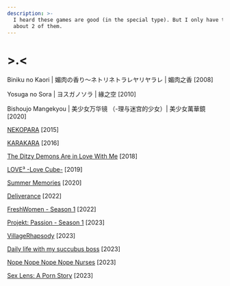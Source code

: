 ```yaml
---
description: >-
  I heard these games are good (in the special type). But I only have tried
  about 2 of them.
---
```


# >.<

Biniku no Kaori | 媚肉の香り～ネトリネトラレヤリヤラレ | 媚肉之香 \[2008]

Yosuga no Sora | ヨスガノソラ | 緣之空 \[2010]

Bishoujo Mangekyou | 美少女万华镜 （-理与迷宫的少女）| 美少女萬華鏡 \[2020]

[NEKOPARA](https://store.steampowered.com/app/385800/?snr=1\_wishlist\_4\_\_wishlist-capsule) \[2015]

[KARAKARA](https://store.steampowered.com/app/487430/?snr=1\_wishlist\_4\_\_wishlist-capsule) \[2016]

[The Ditzy Demons Are in Love With Me](https://store.steampowered.com/app/802870/?snr=1\_wishlist\_4\_\_wishlist-capsule) \[2018]

[LOVE³ -Love Cube-](https://store.steampowered.com/app/939600/?snr=1\_wishlist\_4\_\_wishlist-capsule) \[2019]

[Summer Memories](https://store.steampowered.com/app/1227890/?snr=1\_wishlist\_4\_\_wishlist-capsule) \[2020]

[Deliverance](https://store.steampowered.com/app/1916270/?snr=1\_wishlist\_4\_\_wishlist-capsule) \[2022]

[FreshWomen - Season 1](https://store.steampowered.com/app/1350650/?snr=1\_wishlist\_4\_\_wishlist-capsule) \[2022]

[Projekt: Passion - Season 1](https://store.steampowered.com/app/2173800/?snr=1\_wishlist\_4\_\_wishlist-capsule) \[2023]

[VillageRhapsody](https://store.steampowered.com/app/2109460/?snr=1\_wishlist\_4\_\_wishlist-capsule) \[2023]

[Daily life with my succubus boss](https://store.steampowered.com/app/2059310/?snr=1\_wishlist\_4\_\_wishlist-capsule) \[2023]

[Nope Nope Nope Nope Nurses](https://store.steampowered.com/app/2474940/?snr=1\_wishlist\_4\_\_wishlist-capsule) \[2023]

[Sex Lens: A Porn Story](https://store.steampowered.com/app/2624740/?snr=1\_wishlist\_4\_\_wishlist-capsule) \[2023]

